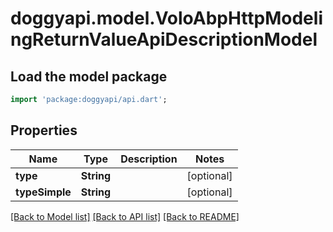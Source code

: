 # doggyapi.model.VoloAbpHttpModelingReturnValueApiDescriptionModel

## Load the model package
```dart
import 'package:doggyapi/api.dart';
```

## Properties
Name | Type | Description | Notes
------------ | ------------- | ------------- | -------------
**type** | **String** |  | [optional] 
**typeSimple** | **String** |  | [optional] 

[[Back to Model list]](../README.md#documentation-for-models) [[Back to API list]](../README.md#documentation-for-api-endpoints) [[Back to README]](../README.md)


